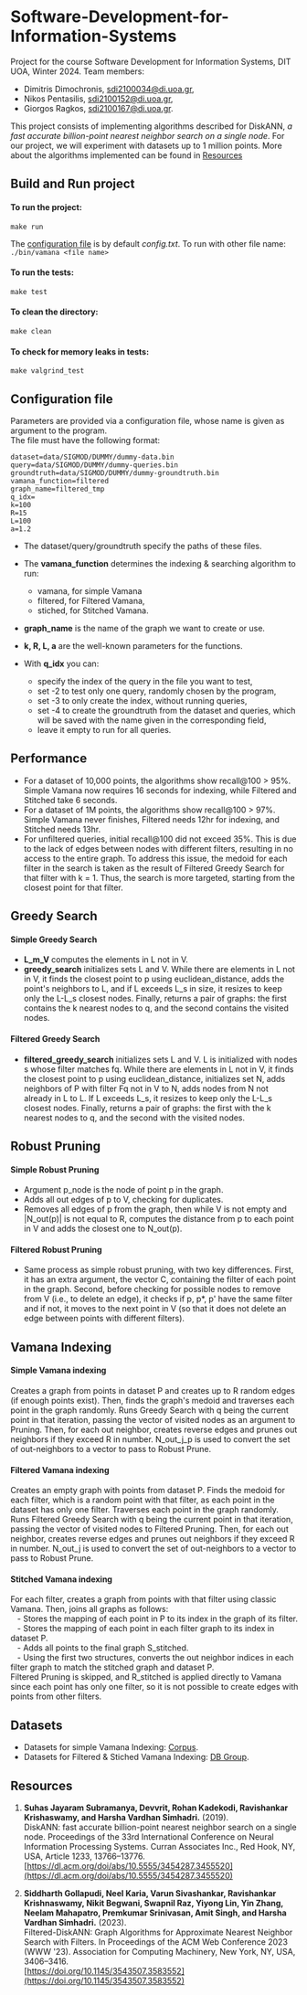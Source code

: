 # Software-Development-for-Information-Systems

Project for the course Software Development for Information Systems, DIT UOA, Winter 2024.
Team members:

* Dimitris Dimochronis, [sdi2100034@di.uoa.gr](mailto:sdi2100034@di.uoa.gr),
* Nikos Pentasilis, [sdi2100152@di.uoa.gr](mailto:sdi2100152@di.uoa.gr),
* Giorgos Ragkos, [sdi2100167@di.uoa.gr](mailto:sdi2100167@di.uoa.gr).

This project consists of implementing algorithms described for DiskANN, <em>a fast accurate billion-point nearest neighbor search on a
single node</em>. For our project, we will experiment with datasets up to 1 million points. More about the algorithms implemented can be found in [Resources](#resources)


## Build and Run project

#### To **run** the project:

```
make run
```
The [configuration file](#configuration-file) is by default <em>config.txt</em>.
To run with other file name: ```./bin/vamana <file name>```

#### To run the **tests**:

```
make test
```

#### To **clean** the directory:

```
make clean
```

#### To check for memory leaks in tests:

```
make valgrind_test
```

## Configuration file

Parameters are provided via a configuration file, whose name is given as argument to the program.<br/>
The file must have the following format:

```
dataset=data/SIGMOD/DUMMY/dummy-data.bin
query=data/SIGMOD/DUMMY/dummy-queries.bin
groundtruth=data/SIGMOD/DUMMY/dummy-groundtruth.bin
vamana_function=filtered
graph_name=filtered_tmp
q_idx=
k=100
R=15
L=100
a=1.2
```

* The dataset/query/groundtruth specify the paths of these files.
* The <b>vamana\_function</b> determines the indexing & searching algorithm to run:

  * vamana, for simple Vamana
  * filtered, for Filtered Vamana,
  * stiched, for Stitched Vamana.
* <b>graph\_name</b> is the name of the graph we want to create or use.
* <b>k, R, L, a</b> are the well-known parameters for the functions.
* With <b>q\_idx</b> you can:

  * specify the index of the query in the file you want to test,
  * set -2 to test only one query, randomly chosen by the program,
  * set -3 to only create the index, without running queries,
  * set -4 to create the groundtruth from the dataset and queries, which will be saved with the name given in the corresponding field,
  * leave it empty to run for all queries.

## Performance

- For a dataset of 10,000 points, the algorithms show recall\@100 > 95%. Simple Vamana now requires 16 seconds for indexing, while Filtered and Stitched take 6 seconds.<br/>
- For a dataset of 1M points, the algorithms show recall\@100 > 97%. Simple Vamana never finishes, Filtered needs 12hr for indexing, and Stitched needs 13hr.<br/>
- For unfiltered queries, initial recall\@100 did not exceed 35%. This is due to the lack of edges between nodes with different filters, resulting in no access to the entire graph. To address this issue, the medoid for each filter in the search is taken as the result of Filtered Greedy Search for that filter with k = 1.
Thus, the search is more targeted, starting from the closest point for that filter.

## Greedy Search

#### Simple Greedy Search

* **L\_m\_V** computes the elements in L not in V.
* **greedy\_search** initializes sets L and V. While there are elements in L not in V, it finds the closest point to p using euclidean\_distance, adds the point's neighbors to L, and if L exceeds L\_s in size, it resizes to keep only the L-L\_s closest nodes. Finally, returns a pair of graphs: the first contains the k nearest nodes to q, and the second contains the visited nodes.

#### Filtered Greedy Search

* **filtered\_greedy\_search** initializes sets L and V. L is initialized with nodes s whose filter matches fq. While there are elements in L not in V, it finds the closest point to p using euclidean\_distance, initializes set N, adds neighbors of P with filter Fq not in V to N, adds nodes from N not already in L to L. If L exceeds L\_s, it resizes to keep only the L-L\_s closest nodes. Finally, returns a pair of graphs: the first with the k nearest nodes to q, and the second with the visited nodes.

## Robust Pruning

#### Simple Robust Pruning

* Argument p\_node is the node of point p in the graph.
* Adds all out edges of p to V, checking for duplicates.
* Removes all edges of p from the graph, then while V is not empty and |N\_out(p)| is not equal to R, computes the distance from p to each point in V and adds the closest one to N\_out(p).

#### Filtered Robust Pruning

* Same process as simple robust pruning, with two key differences. First, it has an extra argument, the vector<int> C, containing the filter of each point in the graph. Second, before checking for possible nodes to remove from V (i.e., to delete an edge), it checks if p, p\*, p' have the same filter and if not, it moves to the next point in V (so that it does not delete an edge between points with different filters).

## Vamana Indexing

#### Simple Vamana indexing

Creates a graph from points in dataset P and creates up to R random edges (if enough points exist). Then, finds the graph's medoid and traverses each point in the graph randomly. Runs Greedy Search with q being the current point in that iteration, passing the vector of visited nodes as an argument to Pruning. Then, for each out neighbor, creates reverse edges and prunes out neighbors if they exceed R in number. N\_out\_j\_p is used to convert the set of out-neighbors to a vector to pass to Robust Prune.

#### Filtered Vamana indexing

Creates an empty graph with points from dataset P. Finds the medoid for each filter, which is a random point with that filter, as each point in the dataset has only one filter. Traverses each point in the graph randomly. Runs Filtered Greedy Search with q being the current point in that iteration, passing the vector of visited nodes to Filtered Pruning. Then, for each out neighbor, creates reverse edges and prunes out neighbors if they exceed R in number. N\_out\_j is used to convert the set of out-neighbors to a vector to pass to Robust Prune.

#### Stitched Vamana indexing

For each filter, creates a graph from points with that filter using classic Vamana. Then, joins all graphs as follows:<br/>
   - Stores the mapping of each point in P to its index in the graph of its filter.<br/>
   - Stores the mapping of each point in each filter graph to its index in dataset P.<br/>
   - Adds all points to the final graph S\_stitched.<br/>
   - Using the first two structures, converts the out neighbor indices in each filter graph to match the stitched graph and dataset P.<br/>
Filtered Pruning is skipped, and R\_stitched is applied directly to Vamana since each point has only one filter, so it is not possible to create edges with points from other filters.

## Datasets

* Datasets for simple Vamana Indexing: [Corpus](http://corpus-texmex.irisa.fr/).<br/>
* Datasets for Filtered & Stiched Vamana Indexing: [DB Group](https://dbgroup.cs.tsinghua.edu.cn/sigmod2024/task.shtml?content=datasets).

## Resources

1. **Suhas Jayaram Subramanya, Devvrit, Rohan Kadekodi, Ravishankar Krishaswamy, and Harsha Vardhan Simhadri.** (2019).  
   DiskANN: fast accurate billion-point nearest neighbor search on a single node. Proceedings of the 33rd International Conference on Neural Information Processing Systems. Curran Associates Inc., Red Hook, NY, USA, Article 1233, 13766–13776.  
   [https://dl.acm.org/doi/abs/10.5555/3454287.3455520](https://dl.acm.org/doi/abs/10.5555/3454287.3455520)

2. **Siddharth Gollapudi, Neel Karia, Varun Sivashankar, Ravishankar Krishnaswamy, Nikit Begwani, Swapnil Raz, Yiyong Lin, Yin Zhang, Neelam Mahapatro, Premkumar Srinivasan, Amit Singh, and Harsha Vardhan Simhadri.** (2023).  
   Filtered-DiskANN: Graph Algorithms for Approximate Nearest Neighbor Search with Filters. In Proceedings of the ACM Web Conference 2023 (WWW '23). Association for Computing Machinery, New York, NY, USA, 3406–3416.  
   [https://doi.org/10.1145/3543507.3583552](https://doi.org/10.1145/3543507.3583552)
